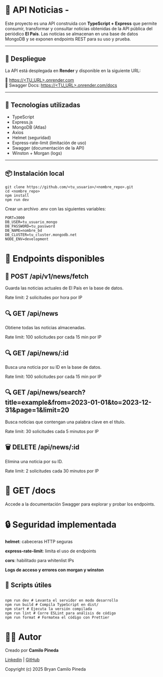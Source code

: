 # 📰 API Noticias -

Este proyecto es una API construida con **TypeScript + Express** que permite consumir, transformar y consultar noticias obtenidas de la API pública del periódico **El País**. Las noticias se almacenan en una base de datos MongoDB y se exponen endpoints REST para su uso y prueba.

---

## 🚀 Despliegue

La API está desplegada en **Render** y disponible en la siguiente URL:

📡 [https://<TU_URL>.onrender.com](https://<TU_URL>.onrender.com)  
📄 Swagger Docs: [https://<TU_URL>.onrender.com/docs](https://<TU_URL>.onrender.com/docs)

---

## 🧱 Tecnologías utilizadas

- TypeScript
- Express.js
- MongoDB (Atlas)
- Axios
- Helmet (seguridad)
- Express-rate-limit (limitación de uso)
- Swagger (documentación de la API)
- Winston + Morgan (logs)

---

## 📦 Instalación local

```
git clone https://github.com/<tu_usuario>/<nombre_repo>.git
cd <nombre_repo>
npm install
npm run dev
```

Crear un archivo .env con las siguientes variables:

```
PORT=3000
DB_USER=tu_usuario_mongo
DB_PASSWORD=tu_password
DB_NAME=nombre_bd
DB_CLUSTER=tu_cluster.mongodb.net
NODE_ENV=development
```

# 📘 Endpoints disponibles

## 🔁 POST /api/v1/news/fetch

Guarda las noticias actuales de El País en la base de datos.

Rate limit: 2 solicitudes por hora por IP

## 🔍 GET /api/news

Obtiene todas las noticias almacenadas.

Rate limit: 100 solicitudes por cada 15 min por IP

## 🔍 GET /api/news/:id

Busca una noticia por su ID en la base de datos.

Rate limit: 100 solicitudes por cada 15 min por IP

## 🔍 GET /api/news/search?title=example&from=2023-01-01&to=2023-12-31&page=1&limit=20

Busca noticias que contengan una palabra clave en el título.

Rate limit: 30 solicitudes cada 5 minutos por IP

## 🗑 DELETE /api/news/:id

Elimina una noticia por su ID.

Rate limit: 2 solicitudes cada 30 minutos por IP

# 📄 GET /docs

Accede a la documentación Swagger para explorar y probar los endpoints.

# 🔒 Seguridad implementada

**helmet**: cabeceras HTTP seguras

**express-rate-limit**: limita el uso de endpoints

**cors**: habilitado para whitenlist IPs

**Logs de acceso y errores con morgan y winston**

## 🧪 Scripts útiles

```

npm run dev # Levanta el servidor en modo desarrollo
npm run build # Compila TypeScript en dist/
npm start # Ejecuta la versión compilada
npm run lint # Corre ESLint para análisis de código
npm run format # Formatea el código con Prettier

```

# 🧑‍💻 Autor

Creado por **Camilo Pineda**

[Linkedin](https://www.linkedin.com/in/bryancamilopineda/) | [GitHub](https://github.com/BryanCPineda)

Copyright (c) 2025 Bryan Camilo Pineda
